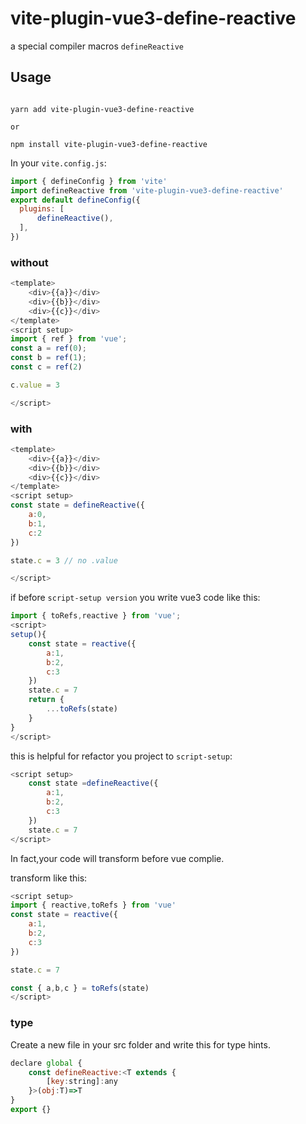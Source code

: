# vite-plugin-vue3-define-reactive
a special compiler macros `defineReactive`

## Usage

```shell

yarn add vite-plugin-vue3-define-reactive 

or 

npm install vite-plugin-vue3-define-reactive

```  

In your `vite.config.js`:

```javascript
import { defineConfig } from 'vite'
import defineReactive from 'vite-plugin-vue3-define-reactive'
export default defineConfig({
  plugins: [
      defineReactive(),
  ],
})

```
### without 

```javascript
<template>
    <div>{{a}}</div>
    <div>{{b}}</div>
    <div>{{c}}</div>
</template>
<script setup>
import { ref } from 'vue';
const a = ref(0);
const b = ref(1);
const c = ref(2)

c.value = 3

</script>  

```

### with  

```javascript
<template>
    <div>{{a}}</div>
    <div>{{b}}</div>
    <div>{{c}}</div>
</template>
<script setup>
const state = defineReactive({
    a:0,
    b:1,
    c:2
})

state.c = 3 // no .value

</script> 

```  

if before `script-setup version` you write vue3 code like this:

```javascript 
import { toRefs,reactive } from 'vue';
<script>
setup(){
    const state = reactive({
        a:1,
        b:2,
        c:3
    })
    state.c = 7
    return {
        ...toRefs(state)
    }
}
</script>

```  
this is helpful for refactor you project to `script-setup`:

```javascript 
<script setup>
    const state =defineReactive({
        a:1,
        b:2,
        c:3
    })
    state.c = 7
</script>
```

In fact,your code will transform before vue complie.

transform like this:

```javascript
<script setup>
import { reactive,toRefs } from 'vue'
const state = reactive({
    a:1,
    b:2,
    c:3
})

state.c = 7

const { a,b,c } = toRefs(state)
</script>

```

### type 

Create a new file in your src folder and write this for type hints.

```javascript
declare global {
    const defineReactive:<T extends {
        [key:string]:any
    }>(obj:T)=>T
}
export {}

```